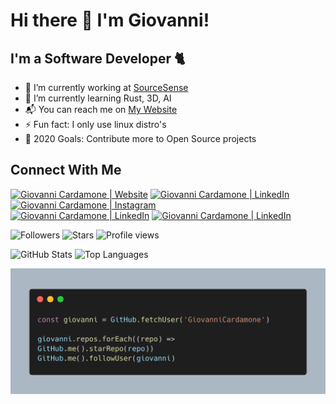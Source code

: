 # Hi there 👋 I'm Giovanni!

## I'm a Software Developer 🐈

- :telescope: I’m currently working at [SourceSense](https://www.sourcesense.com/)
- :seedling: I’m currently learning Rust, 3D, AI
- :mailbox_with_mail: You can reach me on [My Website](https://giovannicardamone.github.io)
- :zap: Fun fact: I only use linux distro's
- :goal_net: 2020 Goals: Contribute more to Open Source projects

## Connect With Me

[<img alt="Giovanni Cardamone | Website" src="https://img.shields.io/badge/website-%FFFFFF.svg?&style=for-the-badge&logo=w3c&logoColor=white&color=1d1e1f" />][website]	
[<img alt="Giovanni Cardamone | LinkedIn" src="https://img.shields.io/badge/facebook-%231877F2.svg?&style=for-the-badge&logo=facebook&logoColor=white" />][facebook]	
[<img alt="Giovanni Cardamone | Instagram" src="https://img.shields.io/badge/instagram-%23E4405F.svg?&style=for-the-badge&logo=instagram&logoColor=white" />][instagram]	
[<img alt="Giovanni Cardamone | LinkedIn" src="https://img.shields.io/badge/linkedin-%230077B5.svg?&style=for-the-badge&logo=linkedin&logoColor=white" />][linkedin]
[<img alt="Giovanni Cardamone | LinkedIn" src="https://img.shields.io/badge/twitter-%231DA1F2.svg?&style=for-the-badge&logo=twitter&logoColor=white" />][twitter]

![Followers](https://img.shields.io/github/followers/GiovanniCardamone)
![Stars](https://img.shields.io/github/stars/GiovanniCardamone)
![Profile views](https://gpvc.arturio.dev/giovannicardamone)

![GitHub Stats](https://github-readme-stats.vercel.app/api?username=GiovanniCardamone&show_icons=true&&line_height=33)
![Top Languages](https://github-readme-stats.vercel.app/api/top-langs/?username=GiovanniCardamone&show_icons=true)

![code](./code.png)

[website]: https://giovannicardamone.github.io
[facebook]: https://www.facebook.com/G.Cardamone2
[instagram]: http://instagram.com/giovannicardamone
[linkedin]: https://www.linkedin.com/in/giovanni-cardamone-41306973/
[twitter]: https://twitter.com/GiovanniCardam2
